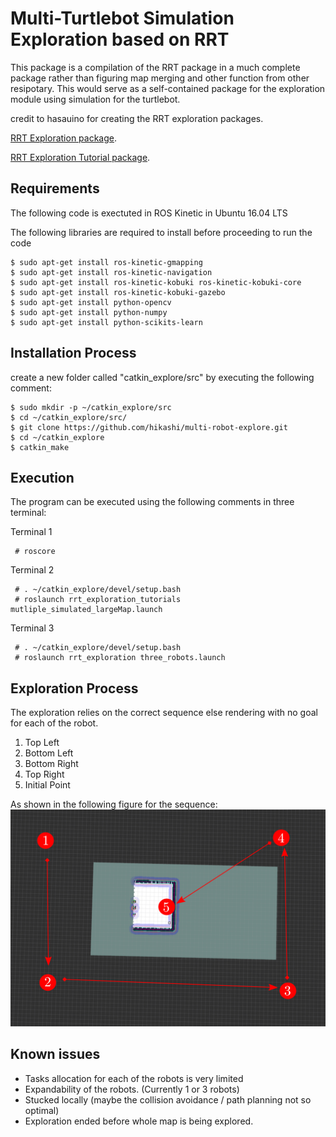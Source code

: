 # Multi-Turtlebot Simulation Exploration based on RRT
This package is a compilation of the RRT package in a much complete package rather than figuring map merging and other function from other resipotary. 
This would serve as a self-contained package for the exploration module using simulation for the turtlebot.


credit to hasauino for creating the RRT exploration packages.

[RRT Exploration package](https://github.com/hasauino/rrt_exploration "RRT Exploration").

[RRT Exploration Tutorial package](https://github.com/hasauino/rrt_exploration_tutorials "RRT Exploration").


## Requirements
The following code is exectuted in ROS Kinetic in Ubuntu 16.04 LTS

The following libraries are required to install before proceeding to run the code

    $ sudo apt-get install ros-kinetic-gmapping
    $ sudo apt-get install ros-kinetic-navigation
    $ sudo apt-get install ros-kinetic-kobuki ros-kinetic-kobuki-core
    $ sudo apt-get install ros-kinetic-kobuki-gazebo
    $ sudo apt-get install python-opencv
    $ sudo apt-get install python-numpy
    $ sudo apt-get install python-scikits-learn


## Installation Process
create a new folder called "catkin_explore/src" by executing the following comment:

    $ sudo mkdir -p ~/catkin_explore/src
    $ cd ~/catkin_explore/src/
    $ git clone https://github.com/hikashi/multi-robot-explore.git
    $ cd ~/catkin_explore
    $ catkin_make


## Execution
The program can be executed using the following comments in three terminal:

Terminal 1

     # roscore 
Terminal 2

     # . ~/catkin_explore/devel/setup.bash 
     # roslaunch rrt_exploration_tutorials mutliple_simulated_largeMap.launch 
Terminal 3

     # . ~/catkin_explore/devel/setup.bash 
     # roslaunch rrt_exploration three_robots.launch 

## Exploration Process
The exploration relies on the correct sequence else rendering with no goal for each of the robot.
1. Top Left
2. Bottom Left
3. Bottom Right
4. Top Right
5. Initial Point

As shown in the following figure for the sequence:
 ![Instruction](/instruction2.png)


## Known issues
- Tasks allocation for each of the robots is very limited
- Expandability of the robots. (Currently 1 or 3 robots)
- Stucked locally (maybe the collision avoidance / path planning not so optimal)
- Exploration ended before whole map is being explored. 
